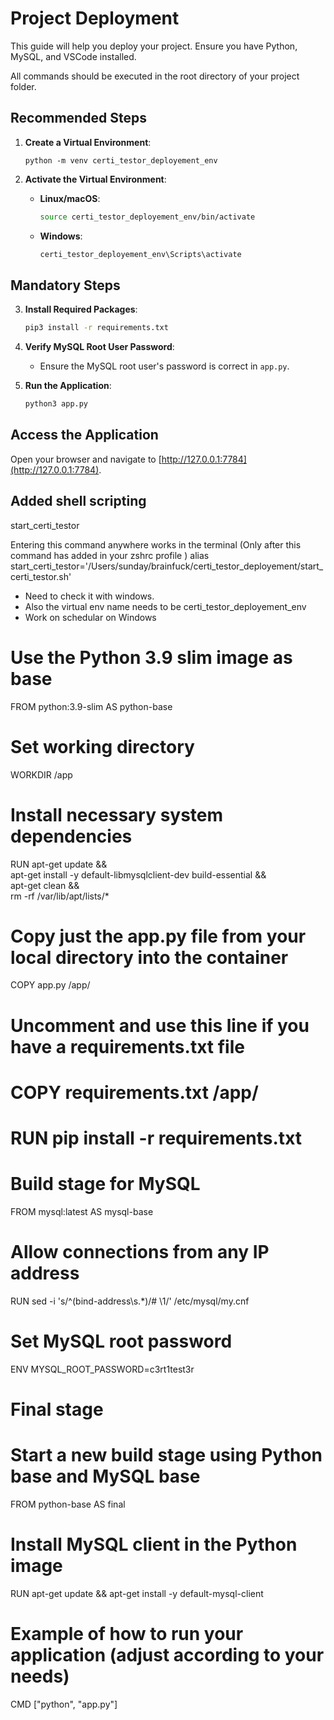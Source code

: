 # Project Deployment

This guide will help you deploy your project. Ensure you have Python, MySQL, and VSCode installed.

All commands should be executed in the root directory of your project folder.

## Recommended Steps

1. **Create a Virtual Environment**:

   ``` 
   python -m venv certi_testor_deployement_env
   ```

2. **Activate the Virtual Environment**:
   - **Linux/macOS**:
     ```bash
     source certi_testor_deployement_env/bin/activate
     ```
   - **Windows**:
     ```bash
     certi_testor_deployement_env\Scripts\activate
     ```

## Mandatory Steps

3. **Install Required Packages**:
   ```bash
   pip3 install -r requirements.txt
   ```

4. **Verify MySQL Root User Password**:
   - Ensure the MySQL root user's password is correct in `app.py`.

5. **Run the Application**:
   ```bash
   python3 app.py
   ```

## Access the Application

Open your browser and navigate to [http://127.0.0.1:7784](http://127.0.0.1:7784).


## Added shell scripting

start_certi_testor

Entering this command anywhere works in the terminal
(Only after this command has added in your zshrc profile
)
alias start_certi_testor='/Users/sunday/brainfuck/certi_testor_deployement/start_certi_testor.sh'  

- Need to check it with windows.
- Also the virtual env name needs to be certi_testor_deployement_env
- Work on schedular on Windows

# Use the Python 3.9 slim image as base
FROM python:3.9-slim AS python-base

# Set working directory
WORKDIR /app

# Install necessary system dependencies
RUN apt-get update && \
    apt-get install -y default-libmysqlclient-dev build-essential && \
    apt-get clean && \
    rm -rf /var/lib/apt/lists/*

# Copy just the app.py file from your local directory into the container
COPY app.py /app/

# Uncomment and use this line if you have a requirements.txt file
# COPY requirements.txt /app/
# RUN pip install -r requirements.txt

# Build stage for MySQL
FROM mysql:latest AS mysql-base

# Allow connections from any IP address
RUN sed -i 's/^\(bind-address\s.*\)/# \1/' /etc/mysql/my.cnf

# Set MySQL root password
ENV MYSQL_ROOT_PASSWORD=c3rt1test3r

# Final stage
# Start a new build stage using Python base and MySQL base
FROM python-base AS final

# Install MySQL client in the Python image
RUN apt-get update && apt-get install -y default-mysql-client

# Example of how to run your application (adjust according to your needs)
CMD ["python", "app.py"]
